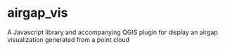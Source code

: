 # airgap_vis
A Javascript library and accompanying QGIS plugin for display an airgap visualization generated from a point cloud

